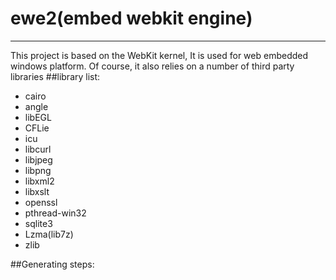 # ewe2(embed webkit engine)
-----
This project is based on the WebKit kernel,  It is used for web embedded windows platform.
Of course, it also relies on a number of third party libraries
##library list:
- cairo
- angle
- libEGL
- CFLie
- icu
- libcurl
- libjpeg
- libpng
- libxml2
- libxslt
- openssl
- pthread-win32
- sqlite3
- Lzma(lib7z)
- zlib

##Generating steps:

